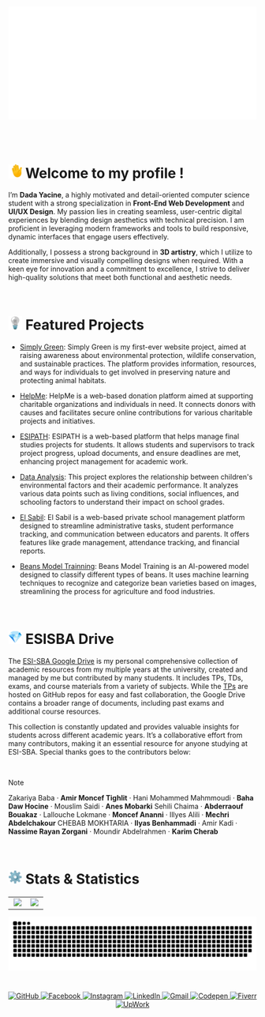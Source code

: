 <br>
<p align="center">
  <picture>
    <source srcset="Signature_Black.png" media="(prefers-color-scheme: light)">
    <source srcset="Signature_White.png" media="(prefers-color-scheme: dark)">
    <img src="Signature_White.png"">
  </picture>
</p>
<br><br>

# <img src="wave.gif" alt="👋" width="28" height="28"> Welcome to my profile !

I’m **Dada Yacine**, a highly motivated and detail-oriented computer science student with a strong specialization in **Front-End Web Development** and **UI/UX Design**. My passion lies in creating seamless, user-centric digital experiences by blending design aesthetics with technical precision. I am proficient in leveraging modern frameworks and tools to build responsive, dynamic interfaces that engage users effectively.

Additionally, I possess a strong background in **3D artistry**, which I utilize to create immersive and visually compelling designs when required. With a keen eye for innovation and a commitment to excellence, I strive to deliver high-quality solutions that meet both functional and aesthetic needs.

&nbsp;&nbsp;

# <img src="bulp.gif" alt="💡" width="28" height="28"> Featured Projects

- [Simply Green](https://github.com/y-dada-dev/ESI-SBA-CPI-Office-And-Web-Mini-Project): Simply Green is my first-ever website project, aimed at raising awareness about environmental protection, wildlife conservation, and sustainable practices. The platform provides information, resources, and ways for individuals to get involved in preserving nature and protecting animal habitats.

- [HelpMe](https://github.com/y-dada-dev/ESI-SBA-CPII-Multidisciplinary-Project-HelpMe): HelpMe is a web-based donation platform aimed at supporting charitable organizations and individuals in need. It connects donors with causes and facilitates secure online contributions for various charitable projects and initiatives.

- [ESIPATH](https://github.com/y-dada-dev/ESI-SBA-CSI-Multidisciplinary-Project-ESIPATH): ESIPATH is a web-based platform that helps manage final studies projects for students. It allows students and supervisors to track project progress, upload documents, and ensure deadlines are met, enhancing project management for academic work.

- [Data Analysis](https://github.com/y-dada-dev/ESI-SBA-CSII-Data-Analysis-TP01): This project explores the relationship between children's environmental factors and their academic performance. It analyzes various data points such as living conditions, social influences, and schooling factors to understand their impact on school grades.

- [El Sabil](https://github.com/y-dada-dev/ESI-SBA-CSII-Multidisciplinary-Project-El-Sabil): El Sabil is a web-based private school management platform designed to streamline administrative tasks, student performance tracking, and communication between educators and parents. It offers features like grade management, attendance tracking, and financial reports.

- [Beans Model Trainning](https://github.com/y-dada-dev/ESI-SBA-CSIII-Machine-Learning-and-Data-Mining-Mini-Project): Beans Model Training is an AI-powered model designed to classify different types of beans. It uses machine learning techniques to recognize and categorize bean varieties based on images, streamlining the process for agriculture and food industries.


&nbsp;&nbsp;

# <img src="gem.gif" alt="💎" width="28" height="28"> ESISBA Drive 

The [ESI-SBA Google Drive](https://drive.google.com/drive/folders/16ZgJBq1FQ8EODrhYLVY_wBr776jVT4vR?usp=sharing) is my personal comprehensive collection of academic resources from my multiple years at the university, created and managed by me but contributed by many students. It includes TPs, TDs, exams, and course materials from a variety of subjects. While the [TPs](https://github.com/y-dada-dev?tab=repositories&q=esi-sba&type=&language=&sort=name) are hosted on GitHub repos for easy and fast collaboration, the Google Drive contains a broader range of documents, including past exams and additional course resources.  

This collection is constantly updated and provides valuable insights for students across different academic years. It’s a collaborative effort from many contributors, making it an essential resource for anyone studying at ESI-SBA. Special thanks goes to the contributors below: 

&nbsp;

> [!NOTE]
> Zakariya Baba · **Amir Moncef Tighlit** · Hani Mohammed Mahmmoudi · **Baha Daw Hocine** · Mouslim Saidi · **Anes Mobarki** 
> Sehili Chaima · **Abderraouf Bouakaz** · Lallouche Lokmane · **Moncef Ananni** · Illyes Alili · **Mechri Abdelchakour** 
> CHEBAB MOKHTARIA · **Ilyas Benhammadi** · Amir Kadi · **Nassime Rayan Zorgani** · Moundir Abdelrahmen · **Karim Cherab** 

&nbsp;

# <img src="gear.gif" alt="⚙" width="28" height="28"> Stats & Statistics

<table style="width: 100%; text-align: center;">
  <tr>
    <td style="vertical-align: top;" >
      &nbsp;<img src="https://github-readme-stats.vercel.app/api?username=y-dada-dev&rank_icon=github&show=discussions_started,discussions_answered,prs_merged&include_all_commits=true&show_icons=true&include_all_commits=true&hide=contribs&theme=default&bg_color=00000000&hide_border=true&ring_color=63c77b&title_color=63c77b&icon_color=63c77b"/>&nbsp;
    </td>
    <td style="vertical-align: top;">
      <img src="https://github-readme-stats.vercel.app/api/top-langs/?username=y-dada-dev&layout=compact&langs_count=12&hide=PLpgSQL,Tex,Hack,Shell,jupyter%20notebook,Less&theme=default&bg_color=00000000&hide_border=true&title_color=63c77b&icon_color=63c77b"/>&nbsp;
    </td>
  </tr>
</table>

<p align="center">
  <picture>
    <source srcset="github-user-contribution-white.svg" media="(prefers-color-scheme: light)">
    <source srcset="github-user-contribution-black.svg" media="(prefers-color-scheme: dark)">
    <img src="github-user-contribution-black.svg" >
  </picture>
</p>

#

<p align="center">
  <a href="https://github.com/y-dada-dev">
    <img src="https://img.shields.io/badge/GitHub-100000?style=for-the-badge&logo=github&logoColor=white" alt="GitHub">
  </a>
  <a href="https://web.facebook.com/y.dada.me/">
    <img src="https://img.shields.io/badge/Facebook-1877F2?style=for-the-badge&logo=facebook&logoColor=white" alt="Facebook">
  </a>
  <a href="https://www.instagram.com/y.dada.dev/">
    <img src="https://img.shields.io/badge/Instagram-E4405F?style=for-the-badge&logo=instagram&logoColor=white" alt="Instagram">
  </a>
  <a href="https://www.linkedin.com/in/y-dada-dev/">
    <img src="https://img.shields.io/badge/LinkedIn-0077B5?style=for-the-badge&logo=linkedin&logoColor=white" alt="LinkedIn">
  </a>
  <a href="mailto:y.dada@gmail.com">
    <img src="https://img.shields.io/badge/Gmail-D14836?style=for-the-badge&logo=gmail&logoColor=white" alt="Gmail">
  </a>
  <a href="https://codepen.io/dada-yacine">
    <img src="https://img.shields.io/badge/Codepen-000000?style=for-the-badge&logo=codepen&logoColor=white" alt="Codepen">
  </a>
  <a href="https://www.fiverr.com/s/6Y96b0N">
    <img src="https://img.shields.io/badge/fiverr-1DBF73?style=for-the-badge&logo=fiverr&logoColor=white" alt="Fiverr">
  </a>
  <a href="https://www.upwork.com/freelancers/~01102f0c2f9eb20d4a">
    <img src="https://img.shields.io/badge/UpWork-6FDA44?style=for-the-badge&logo=Upwork&logoColor=white" alt="UpWork">
  </a>
</p>
